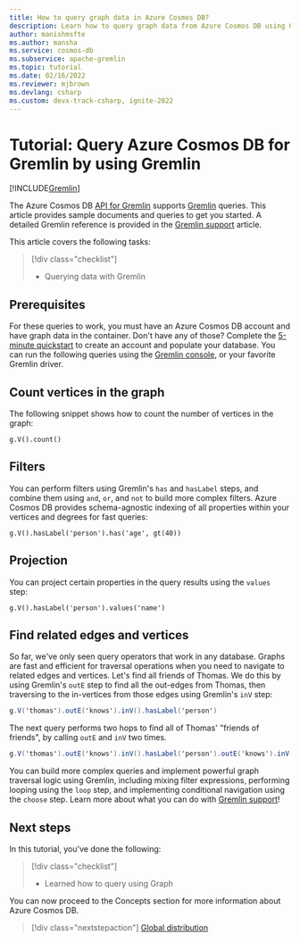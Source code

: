 ```yaml
---
title: How to query graph data in Azure Cosmos DB?
description: Learn how to query graph data from Azure Cosmos DB using Gremlin queries
author: manishmsfte
ms.author: mansha
ms.service: cosmos-db
ms.subservice: apache-gremlin
ms.topic: tutorial
ms.date: 02/16/2022
ms.reviewer: mjbrown
ms.devlang: csharp
ms.custom: devx-track-csharp, ignite-2022
---
```


# Tutorial: Query Azure Cosmos DB for Gremlin by using Gremlin
[!INCLUDE[Gremlin](../includes/appliesto-gremlin.md)]

The Azure Cosmos DB [API for Gremlin](introduction.md) supports [Gremlin](https://tinkerpop.apache.org/gremlin.html) queries. This article provides sample documents and queries to get you started. A detailed Gremlin reference is provided in the [Gremlin support](support.md) article.

This article covers the following tasks: 

> [!div class="checklist"]
> * Querying data with Gremlin

## Prerequisites

For these queries to work, you must have an Azure Cosmos DB account and have graph data in the container. Don't have any of those? Complete the [5-minute quickstart](quickstart-dotnet.md) to create an account and populate your database. You can run the following queries using the [Gremlin console](https://tinkerpop.apache.org/docs/current/reference/#gremlin-console), or your favorite Gremlin driver.

## Count vertices in the graph

The following snippet shows how to count the number of vertices in the graph:

```
g.V().count()
```

## Filters

You can perform filters using Gremlin's `has` and `hasLabel` steps, and combine them using `and`, `or`, and `not` to build more complex filters. Azure Cosmos DB provides schema-agnostic indexing of all properties within your vertices and degrees for fast queries:

```
g.V().hasLabel('person').has('age', gt(40))
```

## Projection

You can project certain properties in the query results using the `values` step:

```
g.V().hasLabel('person').values('name')
```

## Find related edges and vertices

So far, we've only seen query operators that work in any database. Graphs are fast and efficient for traversal operations when you need to navigate to related edges and vertices. Let's find all friends of Thomas. We do this by using Gremlin's `outE` step to find all the out-edges from Thomas, then traversing to the in-vertices from those edges using Gremlin's `inV` step:

```cs
g.V('thomas').outE('knows').inV().hasLabel('person')
```

The next query performs two hops to find all of Thomas' "friends of friends", by calling `outE` and `inV` two times. 

```cs
g.V('thomas').outE('knows').inV().hasLabel('person').outE('knows').inV().hasLabel('person')
```

You can build more complex queries and implement powerful graph traversal logic using Gremlin, including mixing filter expressions, performing looping using the `loop` step, and implementing conditional navigation using the `choose` step. Learn more about what you can do with [Gremlin support](support.md)!

## Next steps

In this tutorial, you've done the following:

> [!div class="checklist"]
> * Learned how to query using Graph 

You can now proceed to the Concepts section for more information about Azure Cosmos DB.

> [!div class="nextstepaction"]
> [Global distribution](../distribute-data-globally.md) 
